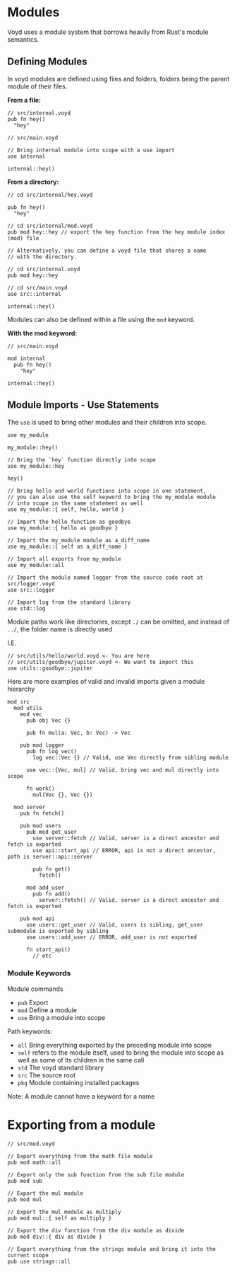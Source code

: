 # Modules

Voyd uses a module system that borrows heavily from Rust's module semantics.

## Defining Modules

In voyd modules are defined using files and folders, folders being
the parent module of their files.

**From a file:**

```voyd
// src/internal.voyd
pub fn hey()
  "hey"
```

```voyd
// src/main.voyd

// Bring internal module into scope with a use import
use internal

internal::hey()
```

**From a directory:**

```voyd
// cd src/internal/hey.voyd

pub fn hey()
  "hey"

// cd src/internal/mod.voyd
pub mod hey::hey // export the hey function from the hey module index (mod) file

// Alternatively, you can define a voyd file that shares a name
// with the directory.

// cd src/internal.voyd
pub mod hey::hey

// cd src/main.voyd
use src::internal

internal::hey()
```

Modules can also be defined within a file using the `mod` keyword.

**With the mod keyword:**

```voyd
// src/main.voyd

mod internal
  pub fn hey()
    "hey"

internal::hey()
```

## Module Imports - Use Statements

The `use` is used to bring other modules and their children into scope.

```voyd
use my_module

my_module::hey()

// Bring the `hey` function directly into scope
use my_module::hey

hey()

// Bring hello and world functions into scope in one statement,
// you can also use the self keyword to bring the my_module module
// into scope in the same statement as well
use my_module::{ self, hello, world }

// Import the hello function as goodbye
use my_module::{ hello as goodbye }

// Import the my_module module as a_diff_name
use my_module::{ self as a_diff_name }

// Import all exports from my_module
use my_module::all

// Import the module named logger from the source code root at src/logger.voyd
use src::logger

// Import log from the standard library
use std::log
```

Module paths work like directories, except `./` can be omitted, and instead
of `../`, the folder name is directly used

I.E.
```voyd
// src/utils/hello/world.voyd <- You are here
// src/utils/goodbye/jupiter.voyd <- We want to import this
use utils::goodbye::jupiter
```


Here are more examples of valid and invalid imports given a module hierarchy
```voyd
mod src
  mod utils
    mod vec
      pub obj Vec {}

      pub fn mul(a: Vec, b: Vec) -> Vec

    pub mod logger
      pub fn log_vec()
        log vec::Vec {} // Valid, use Vec directly from sibling module

      use vec::{Vec, mul} // Valid, bring vec and mul directly into scope

      fn work()
        mul(Vec {}, Vec {})

  mod server
    pub fn fetch()

    pub mod users
      pub mod get_user
        use server::fetch // Valid, server is a direct ancestor and fetch is exported
        use api::start_api // ERROR, api is not a direct ancestor, path is server::api::server

        pub fn get()
          fetch()

      mod add_user
        pub fn add()
          server::fetch() // Valid, server is a direct ancestor and fetch is exported

    pub mod api
      use users::get_user // Valid, users is sibling, get_user submodule is exported by sibling
      use users::add_user // ERROR, add_user is not exported

      fn start_api()
        // etc
```

### Module Keywords

Module commands
- `pub` Export
- `mod` Define a module
- `use` Bring a module into scope

Path keywords:
- `all` Bring everything exported by the preceding module into scope
- `self` refers to the module itself, used to bring the module into scope as well as some of its children in the same call
- `std` The voyd standard library
- `src` The source root
- `pkg` Module containing installed packages

Note: A module cannot have a keyword for a name

# Exporting from a module


```voyd
// src/mod.voyd

// Export everything from the math file module
pub mod math::all

// Export only the sub function from the sub file module
pub mod sub

// Export the mul module
pub mod mul

// Export the mul module as multiply
pub mod mul::{ self as multiply }

// Export the div function from the div module as divide
pub mod div::{ div as divide }

// Export everything from the strings module and bring it into the current scope
pub use strings::all
```
